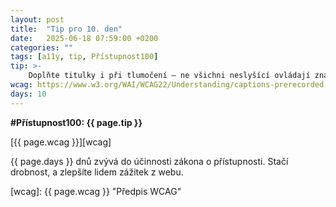 ```yaml
---
layout: post
title:  "Tip pro 10. den"
date:   2025-06-18 07:59:00 +0200
categories: ""
tags: [a11y, tip, Přístupnost100]
tip: >- 
    Doplňte titulky i při tlumočení – ne všichni neslyšící ovládají znakový jazyk. Ideální je nabídnout obě možnosti a volbu podle preferencí.
wcag: https://www.w3.org/WAI/WCAG22/Understanding/captions-prerecorded
days: 10
---
```

**#Přístupnost100: {{ page.tip }}**

[{{ page.wcag }}][wcag]

{{ page.days }} dnů zvývá do účinnosti zákona o přístupnosti. Stačí drobnost, a zlepšíte lidem zážitek z webu.

[wcag]: {{ page.wcag }} "Předpis WCAG"
